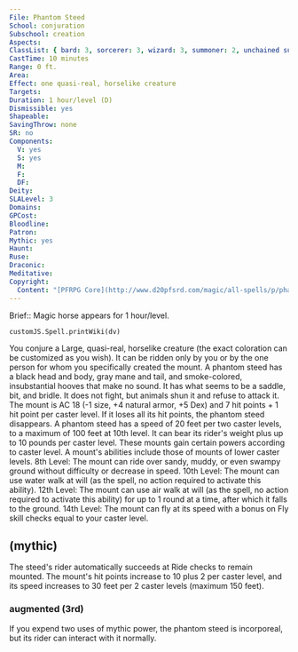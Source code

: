 ```yaml
---
File: Phantom Steed
School: conjuration
Subschool: creation
Aspects: 
ClassList: { bard: 3, sorcerer: 3, wizard: 3, summoner: 2, unchained summoner: 2, magus: 3, bloodrager: 3, occultist: 3, spiritualist: 2 }
CastTime: 10 minutes
Range: 0 ft.
Area: 
Effect: one quasi-real, horselike creature
Targets: 
Duration: 1 hour/level (D)
Dismissible: yes
Shapeable: 
SavingThrow: none
SR: no
Components:
  V: yes
  S: yes
  M: 
  F: 
  DF: 
Deity: 
SLALevel: 3
Domains: 
GPCost: 
Bloodline: 
Patron: 
Mythic: yes
Haunt: 
Ruse: 
Draconic: 
Meditative: 
Copyright:
  Content: "[PFRPG Core](http://www.d20pfsrd.com/magic/all-spells/p/phantom-steed)"
---
```

Brief:: Magic horse appears for 1 hour/level.

```dataviewjs
customJS.Spell.printWiki(dv)
```

You conjure a Large, quasi-real, horselike creature (the exact coloration can be customized as you wish). It can be ridden only by you or by the one person for whom you specifically created the mount. A phantom steed has a black head and body, gray mane and tail, and smoke-colored, insubstantial hooves that make no sound. It has what seems to be a saddle, bit, and bridle. It does not fight, but animals shun it and refuse to attack it. The mount is AC 18 (-1 size, +4 natural armor, +5 Dex) and 7 hit points + 1 hit point per caster level. If it loses all its hit points, the phantom steed disappears. A phantom steed has a speed of 20 feet per two caster levels, to a maximum of 100 feet at 10th level. It can bear its rider's weight plus up to 10 pounds per caster level. These mounts gain certain powers according to caster level. A mount's abilities include those of mounts of lower caster levels. 8th Level: The mount can ride over sandy, muddy, or even swampy ground without difficulty or decrease in speed. 10th Level: The mount can use water walk at will (as the spell, no action required to activate this ability). 12th Level: The mount can use air walk at will (as the spell, no action required to activate this ability) for up to 1 round at a time, after which it falls to the ground. 14th Level: The mount can fly at its speed with a bonus on Fly skill checks equal to your caster level.


## (mythic)

The steed's rider automatically succeeds at Ride checks to remain mounted. The mount's hit points increase to 10 plus 2 per caster level, and its speed increases to 30 feet per 2 caster levels (maximum 150 feet).


### augmented (3rd)

If you expend two uses of mythic power, the phantom steed is incorporeal, but its rider can interact with it normally.
